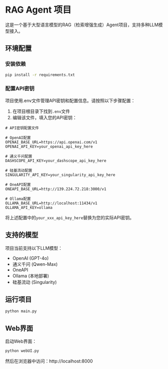 # RAG Agent 项目

这是一个基于大型语言模型的RAG（检索增强生成）Agent项目，支持多种LLM模型接入。

## 环境配置

### 安装依赖

```bash
pip install -r requirements.txt
```

### 配置API密钥

项目使用.env文件管理API密钥和配置信息。请按照以下步骤配置：

1. 在项目根目录下找到`.env`文件
2. 编辑该文件，填入您的API密钥：

```
# API密钥配置文件

# OpenAI配置
OPENAI_BASE_URL=https://api.openai.com/v1
OPENAI_API_KEY=your_openai_api_key_here

# 通义千问配置
DASHSCOPE_API_KEY=your_dashscope_api_key_here

# 硅基流动配置
SINGULARITY_API_KEY=your_singularity_api_key_here

# OneAPI配置
ONEAPI_BASE_URL=http://139.224.72.218:3000/v1

# Ollama配置
OLLAMA_BASE_URL=http://localhost:11434/v1
OLLAMA_API_KEY=ollama
```

将上述配置中的`your_xxx_api_key_here`替换为您的实际API密钥。

## 支持的模型

项目当前支持以下LLM模型：

- OpenAI (GPT-4o)
- 通义千问 (Qwen-Max)
- OneAPI
- Ollama (本地部署)
- 硅基流动 (Singularity)

## 运行项目

```bash
python main.py
```

## Web界面

启动Web界面：

```bash
python webUI.py
```

然后在浏览器中访问：http://localhost:8000